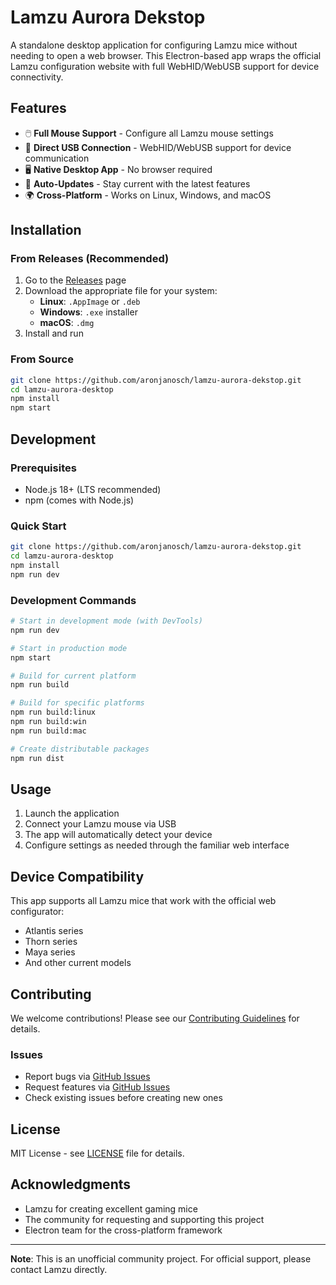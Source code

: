 # Lamzu Aurora Dekstop

A standalone desktop application for configuring Lamzu mice without needing to open a web browser. This Electron-based app wraps the official Lamzu configuration website with full WebHID/WebUSB support for device connectivity.

## Features

- 🖱️ **Full Mouse Support** - Configure all Lamzu mouse settings
- 🔌 **Direct USB Connection** - WebHID/WebUSB support for device communication
- 🖥️ **Native Desktop App** - No browser required
- 🔄 **Auto-Updates** - Stay current with the latest features
- 🌍 **Cross-Platform** - Works on Linux, Windows, and macOS

## Installation

### From Releases (Recommended)
1. Go to the [Releases](../../releases) page
2. Download the appropriate file for your system:
   - **Linux**: `.AppImage` or `.deb`
   - **Windows**: `.exe` installer
   - **macOS**: `.dmg`
3. Install and run

### From Source
```bash
git clone https://github.com/aronjanosch/lamzu-aurora-dekstop.git
cd lamzu-aurora-desktop
npm install
npm start
```

## Development

### Prerequisites
- Node.js 18+ (LTS recommended)
- npm (comes with Node.js)

### Quick Start
```bash
git clone https://github.com/aronjanosch/lamzu-aurora-dekstop.git
cd lamzu-aurora-desktop
npm install
npm run dev
```

### Development Commands
```bash
# Start in development mode (with DevTools)
npm run dev

# Start in production mode
npm start

# Build for current platform
npm run build

# Build for specific platforms
npm run build:linux
npm run build:win
npm run build:mac

# Create distributable packages
npm run dist
```

## Usage

1. Launch the application
2. Connect your Lamzu mouse via USB
3. The app will automatically detect your device
4. Configure settings as needed through the familiar web interface

## Device Compatibility

This app supports all Lamzu mice that work with the official web configurator:
- Atlantis series
- Thorn series
- Maya series
- And other current models

## Contributing

We welcome contributions! Please see our [Contributing Guidelines](CONTRIBUTING.md) for details.

### Issues
- Report bugs via [GitHub Issues](../../issues)
- Request features via [GitHub Issues](../../issues)
- Check existing issues before creating new ones

## License

MIT License - see [LICENSE](LICENSE) file for details.

## Acknowledgments

- Lamzu for creating excellent gaming mice
- The community for requesting and supporting this project
- Electron team for the cross-platform framework

---

**Note**: This is an unofficial community project. For official support, please contact Lamzu directly.
